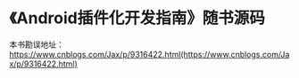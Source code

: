 # 《Android插件化开发指南》随书源码

本书勘误地址：https://www.cnblogs.com/Jax/p/9316422.html(https://www.cnblogs.com/Jax/p/9316422.html)